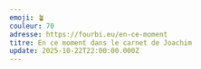 ```yaml
---
emoji: 🪴
couleur: 70
adresse: https://fourbi.eu/en-ce-moment
titre: En ce moment dans le carnet de Joachim
update: 2025-10-22T22:00:00.000Z
---
```

